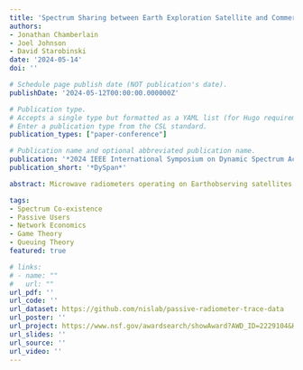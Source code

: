 ```yaml
---
title: 'Spectrum Sharing between Earth Exploration Satellite and Commercial Services: An Economic Feasibility Analysis'
authors:
- Jonathan Chamberlain
- Joel Johnson
- David Starobinski
date: '2024-05-14'
doi: ''

# Schedule page publish date (NOT publication's date).
publishDate: '2024-05-12T00:00:00.000000Z'

# Publication type.
# Accepts a single type but formatted as a YAML list (for Hugo requirements).
# Enter a publication type from the CSL standard.
publication_types: ["paper-conference"]

# Publication name and optional abbreviated publication name.
publication: '*2024 IEEE International Symposium on Dynamic Spectrum Access Networks*'
publication_short: '*DySpan*'

abstract: Microwave radiometers operating on Earthobserving satellites provide critical support for weather forecasting as well as oceanographic, atmospheric, and geophysical monitoring. Maintaining spectrum access is vital for continued support of these observations which are easily corrupted by any anthropogenic transmissions occurring within the time-frequency space utilized by the radiometers. Despite these requirements, spectrum sharing is also well motivated to accommodate the ongoing expansion of high band 5G systems, given the relative sparsity in time of radiometer spectrum access at a specific location. In this paper, we propose a joint queuing and game-theoretic model to evaluate the conditions under which commercial users have incentive to utilize shared spectrum in the face of preemptions by Earth Exploration Satellite Service (EESS) users. The model is justified using real traces of EESS Spectrum access, which are made publicly available to the research community. We assume commercial users are served by a provider charging a pay-as-you-go admission fee. We determine that in such a scenario, the resulting Nash Equilibrium is unique. However, increasing the fraction of commercial users opting to utilize available spectrum lowers the incentive for newly arriving users to follow suit, impacting provider profits from admission fees. Furthermore, we show that the socially optimal state is attained with the profit-maximizing fee. These results demonstrate the potential for temporal sharing between space-based Earth observing microwave radiometers and commercial users in a manner providing societal benefits.

tags:
- Spectrum Co-existence
- Passive Users
- Network Economics 
- Game Theory 
- Queuing Theory
featured: true

# links:
# - name: ""
#   url: ""
url_pdf: ''
url_code: ''
url_dataset: https://github.com/nislab/passive-radiometer-trace-data
url_poster: ''
url_project: https://www.nsf.gov/awardsearch/showAward?AWD_ID=2229104&HistoricalAwards=false
url_slides: ''
url_source: ''
url_video: ''
---
```

